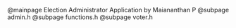 @mainpage Election Administrator Application by Maiananthan P
@subpage admin.h 
@subpage functions.h
@subpage voter.h